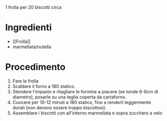 1 frolla per 20 biscotti circa
# Ingredienti
- [[Frolla]]
- marmellata/nutella

# Procedimento
1. Fare la frolla
2. Scaldare il forno a 180 statico.
3. Stendere l’impasto e ritagliare le formine a piacere (se tonde 6-8cm di diametro), posarle su una teglia coperta da cartaforno.
4. Cuocere per 10-12 minuti a 180 statico, fino a renderli leggermente dorati (non devono essere troppo biscottosi).
5. Assemblare i biscotti con all'interno marmellata e sopra zucchero a velo
